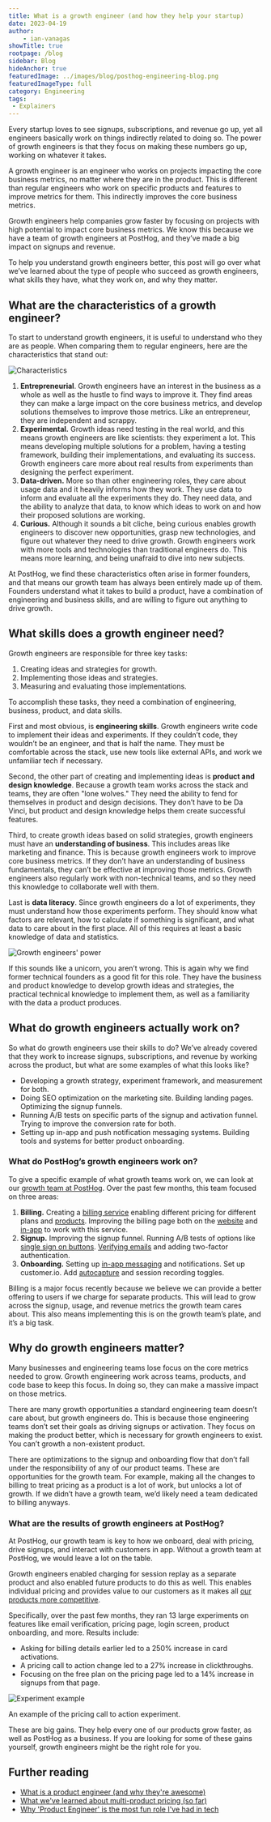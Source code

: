 ```yaml
---
title: What is a growth engineer (and how they help your startup)
date: 2023-04-19
author:
    - ian-vanagas
showTitle: true
rootpage: /blog
sidebar: Blog
hideAnchor: true
featuredImage: ../images/blog/posthog-engineering-blog.png
featuredImageType: full
category: Engineering
tags:
 - Explainers
---
```


Every startup loves to see signups, subscriptions, and revenue go up, yet all engineers basically work on things indirectly related to doing so. The power of growth engineers is that they focus on making these numbers go up, working on whatever it takes.

A growth engineer is an engineer who works on projects impacting the core business metrics, no matter where they are in the product. This is different than regular engineers who work on specific products and features to improve metrics for them. This indirectly improves the core business metrics.

Growth engineers help companies grow faster by focusing on projects with high potential to impact core business metrics. We know this because we have a team of growth engineers at PostHog, and they’ve made a big impact on signups and revenue. 

To help you understand growth engineers better, this post will go over what we’ve learned about the type of people who succeed as growth engineers, what skills they have, what they work on, and why they matter.

## What are the characteristics of a growth engineer?

To start to understand growth engineers, it is useful to understand who they are as people. When comparing them to regular engineers, here are the characteristics that stand out:

![Characteristics](../images/blog/what-is-a-growth-engineer/characteristics.png)

1. **Entrepreneurial**. Growth engineers have an interest in the business as a whole as well as the hustle to find ways to improve it. They find areas they can make a large impact on the core business metrics, and develop solutions themselves to improve those metrics. Like an entrepreneur, they are independent and scrappy.
2. **Experimental.** Growth ideas need testing in the real world, and this means growth engineers are like scientists: they experiment a lot. This means developing multiple solutions for a problem, having a testing framework, building their implementations, and evaluating its success. Growth engineers care more about real results from experiments than designing the perfect experiment. 
3. **Data-driven.** More so than other engineering roles, they care about usage data and it heavily informs how they work. They use data to inform and evaluate all the experiments they do. They need data, and the ability to analyze that data, to know which ideas to work on and how their proposed solutions are working.
4. **Curious.** Although it sounds a bit cliche, being curious enables growth engineers to discover new opportunities, grasp new technologies, and figure out whatever they need to drive growth. Growth engineers work with more tools and technologies than traditional engineers do. This means more learning, and being unafraid to dive into new subjects.

At PostHog, we find these characteristics often arise in former founders, and that means our growth team has always been entirely made up of them. Founders understand what it takes to build a product, have a combination of engineering and business skills, and are willing to figure out anything to drive growth.

## What skills does a growth engineer need?

Growth engineers are responsible for three key tasks:

1. Creating ideas and strategies for growth.
2. Implementing those ideas and strategies.
3. Measuring and evaluating those implementations.

To accomplish these tasks, they need a combination of engineering, business, product, and data skills.

First and most obvious, is **engineering skills**. Growth engineers write code to implement their ideas and experiments. If they couldn’t code, they wouldn’t be an engineer, and that is half the name. They must be comfortable across the stack, use new tools like external APIs, and work we unfamiliar tech if necessary.

Second, the other part of creating and implementing ideas is **product and design knowledge**. Because a growth team works across the stack and teams, they are often "lone wolves." They need the ability to fend for themselves in product and design decisions. They don’t have to be Da Vinci, but product and design knowledge helps them create successful features.

Third, to create growth ideas based on solid strategies, growth engineers must have an **understanding of business**. This includes areas like marketing and finance. This is because growth engineers work to improve core business metrics. If they don’t have an understanding of business fundamentals, they can’t be effective at improving those metrics. Growth engineers also regularly work with non-technical teams, and so they need this knowledge to collaborate well with them.

Last is **data literacy**. Since growth engineers do a lot of experiments, they must understand how those experiments perform. They should know what factors are relevant, how to calculate if something is significant, and what data to care about in the first place. All of this requires at least a basic knowledge of data and statistics.

![Growth engineers' power](../images/blog/what-is-a-growth-engineer/thanos.jpg)

If this sounds like a unicorn, you aren’t wrong. This is again why we find former technical founders as a good fit for this role. They have the business and product knowledge to develop growth ideas and strategies, the practical technical knowledge to implement them, as well as a familiarity with the data a product produces.  

## What do growth engineers actually work on?

So what do growth engineers use their skills to do? We’ve already covered that they work to increase signups, subscriptions, and revenue by working across the product, but what are some examples of what this looks like?

- Developing a growth strategy, experiment framework, and measurement for both.
- Doing SEO optimization on the marketing site. Building landing pages. Optimizing the signup funnels.
- Running A/B tests on specific parts of the signup and activation funnel. Trying to improve the conversion rate for both.
- Setting up in-app and push notification messaging systems. Building tools and systems for better product onboarding.

### What do PostHog’s growth engineers work on?

To give a specific example of what growth teams work on, we can look at our [growth team at PostHog](/handbook/small-teams/growth). Over the past few months, this team focused on three areas:

1. **Billing.** Creating a [billing service](https://github.com/PostHog/posthog/pull/11986) enabling different pricing for different plans and [products](https://github.com/PostHog/posthog/pull/15035/files). Improving the billing page both on the [website](https://github.com/PostHog/posthog.com/pull/5181) and [in-app](https://github.com/PostHog/posthog/pull/14652) to work with this service.
2. **Signup.** Improving the signup funnel. Running A/B tests of options like [single sign on buttons](https://github.com/PostHog/posthog/pull/13234). [Verifying emails](https://github.com/PostHog/posthog/pull/13632) and adding two-factor authentication.
3. **Onboarding.** Setting up [in-app messaging](https://github.com/PostHog/posthog/pull/13108) and notifications. Set up customer.io. Add [autocapture](https://github.com/PostHog/posthog/pull/14687) and session recording toggles.

Billing is a major focus recently because we believe we can provide a better offering to users if we charge for separate products. This will lead to grow across the signup, usage, and revenue metrics the growth team cares about. This also means implementing this is on the growth team’s plate, and it’s a big task.

## Why do growth engineers matter?

Many businesses and engineering teams lose focus on the core metrics needed to grow. Growth engineering work across teams, products, and code base to keep this focus. In doing so, they can make a massive impact on those metrics.

There are many growth opportunities a standard engineering team doesn’t care about, but growth engineers do. This is because those engineering teams don’t set their goals as driving signups or activation. They focus on making the product better, which is necessary for growth engineers to exist. You can’t growth a non-existent product. 

There are optimizations to the signup and onboarding flow that don’t fall under the responsibility of any of our product teams. These are opportunities for the growth team. For example, making all the changes to billing to treat pricing as a product is a lot of work, but unlocks a lot of growth. If we didn’t have a growth team, we’d likely need a team dedicated to billing anyways. 

### What are the results of growth engineers at PostHog?

At PostHog, our growth team is key to how we onboard, deal with pricing, drive signups, and interact with customers in app. Without a growth team at PostHog, we would leave a lot on the table. 

Growth engineers enabled charging for session replay as a separate product and also enabled future products to do this as well. This enables individual pricing and provides value to our customers as it makes all [our products more competitive](/handbook/engineering/feature-pricing).

Specifically, over the past few months, they ran 13 large experiments on features like email verification, pricing page, login screen, product onboarding, and more. Results include:

- Asking for billing details earlier led to a 250% increase in card activations.
- A pricing call to action change led to a 27% increase in clickthroughs.
- Focusing on the free plan on the pricing page led to a 14% increase in signups from that page.

![Experiment example](../images/blog/what-is-a-growth-engineer/experiment.png)
<Caption>An example of the pricing call to action experiment.</Caption>

These are big gains. They help every one of our products grow faster, as well as PostHog as a business. If you are looking for some of these gains yourself, growth engineers might be the right role for you.

## Further reading

- [What is a product engineer (and why they're awesome)](/blog/what-is-a-product-engineer)
- [What we've learned about multi-product pricing (so far)](/blog/multi-product-pricing)
- [Why 'Product Engineer' is the most fun role I've had in tech](/blog/why-product-engineering-is-so-fun)